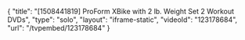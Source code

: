 {
    "title": "[1508441819] ProForm XBike with 2 lb. Weight Set   2 Workout DVDs",
    "type": "solo",
    "layout": "iframe-static",
    "videoId": "123178684",
    "url": "\/tvpembed\/123178684"
}